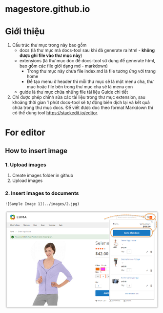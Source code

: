 # magestore.github.io

# Giới thiệu
1. Cấu trúc thư mục trong này bao gồm
   - docs (là thư mục mà docs-tool sau khi đã generate ra html - **không được ghi file vào thư mục này**) 
   - extensions (là thư mục doc để docs-tool sử dụng để generate html, bao gồm các file giới dạng md - markdown)
      + Trong thư mục này chưa file index.md là file tương ứng với trang home
      + Để tạo menu ở header thì mỗi thư mục sẽ là một menu cha, thư mục hoặc file bên trong thư mục cha sẽ là menu con
   - guide là thư mục chứa những file tài liệu Guide chi tiết
2. Chỉ được phép chỉnh sửa các tài liệu trong thư mục extension, sau khoảng thời gian 1 phút docs-tool sẽ tự động biên dịch lại và kết quả chứa trong thư mục docs. Để viết được doc theo format Markdown thì có thể dùng tool https://stackedit.io/editor.

# For editor

## How to insert image

### 1. Upload images
1. Create images folder in github
2. Upload images

### 2. Insert images to documents
 
 ```html
 ![Sample Image 1](../images/2.jpg)
 ```
 
![Sample Image 1](extensions/Onestep%20Checkout%20Magento%202/Image/How-to-use/osc2-use-1.png)
